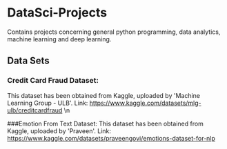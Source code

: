 # DataSci-Projects
Contains projects concerning general python programming, data analytics, machine learning and deep learning.

## Data Sets
### Credit Card Fraud Dataset: 
This dataset has been obtained from Kaggle, uploaded by 'Machine Learning Group - ULB'.  Link: https://www.kaggle.com/datasets/mlg-ulb/creditcardfraud \n

###Emotion From Text Dataset: 
This dataset has been obtained from Kaggle, uploaded by 'Praveen'.  Link: https://www.kaggle.com/datasets/praveengovi/emotions-dataset-for-nlp  


